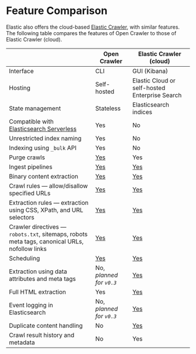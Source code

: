 # Feature Comparison

Elastic also offers the cloud-based [Elastic Crawler](https://www.elastic.co/guide/en/enterprise-search/current/crawler.html), with similar features.
The following table compares the features of Open Crawler to those of Elastic Crawler (cloud).

|                                                                                                     | Open Crawler                                        | Elastic Crawler (cloud)                                                                                                            |
|-----------------------------------------------------------------------------------------------------|-----------------------------------------------------|------------------------------------------------------------------------------------------------------------------------------------|
| Interface                                                                                           | CLI                                                 | GUI (Kibana)                                                                                                                       |
| Hosting                                                                                             | Self-hosted                                         | Elastic Cloud or self-hosted Enterprise Search                                                                                     |
| State management                                                                                    | Stateless                                           | Elasticsearch indices                                                                                                              |
| Compatible with [Elasticsearch Serverless](https://www.elastic.co/docs/current/serverless)          | Yes                                                 | No                                                                                                                                 |
| Unrestricted index naming                                                                           | Yes                                                 | No                                                                                                                                 |
| Indexing using `_bulk` API                                                                          | Yes                                                 | No                                                                                                                                 |
| Purge crawls                                                                                        | [Yes](/docs/ADVANCED.md#crawl-lifecycle)                 | Yes                                                                                                                                |
| Ingest pipelines                                                                                    | [Yes](./features/INGEST_PIPELINES.md)               | [Yes](https://www.elastic.co/guide/en/enterprise-search/current/crawler-managing.html#crawler-managing-ingest-pipelines)           |
| Binary content extraction                                                                           | [Yes](./features/BINARY_CONTENT_EXTRACTION.md)      | [Yes](https://www.elastic.co/guide/en/enterprise-search/current/crawler-managing.html#crawler-managing-binary-content)             |
| Crawl rules &mdash; allow/disallow specified URLs                                                   | [Yes](./features/CRAWL_RULES.md)                    | [Yes](https://www.elastic.co/guide/en/enterprise-search/current/crawler-managing.html#crawler-managing-crawl-rules)                |
| Extraction rules &mdash; extraction using CSS, XPath, and URL selectors                             | [Yes](./features/EXTRACTION_RULES.md)               | [Yes](https://www.elastic.co/guide/en/enterprise-search/current/crawler-extraction-rules.html)                                     |
| Crawler directives &mdash; `robots.txt`, sitemaps, robots meta tags, canonical URLs, nofollow links | [Yes](./features/CRAWLER_DIRECTIVES.md)             | [Yes](https://www.elastic.co/guide/en/enterprise-search/current/crawler-content.html)                                              |
| Scheduling                                                                                          | [Yes](/docs/features/SCHEDULING.md) | [Yes](https://www.elastic.co/guide/en/enterprise-search/current/crawler-managing.html#crawler-managing-schedule)                   |
| Extraction using data attributes and meta tags                                                      | No, _planned for `v0.3`_                            | [Yes](https://www.elastic.co/guide/en/enterprise-search/current/crawler-content.html#crawler-content-meta-tags-content-extraction) |
| Full HTML extraction                                                                                | Yes                                                 | [Yes](https://www.elastic.co/guide/en/enterprise-search/current/crawler-managing.html#crawler-managing-html-storagedocuments)      |
| Event logging in Elasticsearch                                                                      | No, _planned for `v0.3`_                            | [Yes](https://www.elastic.co/guide/en/enterprise-search/current/crawler-view-events-logs.html)                                     |
| Duplicate content handling                                                                          | No                                                  | [Yes](https://www.elastic.co/guide/en/enterprise-search/current/crawler-managing.html#crawler-managing-duplicate-documents)        |
| Crawl result history and metadata                                                                   | No                                                  | Yes                                                                                                                                |
